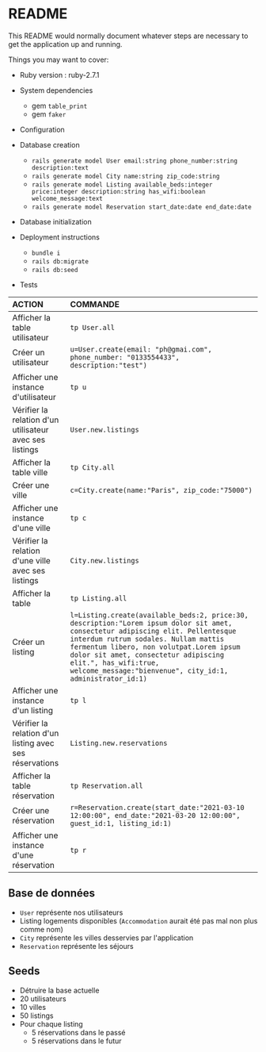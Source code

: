 # README

This README would normally document whatever steps are necessary to get the
application up and running.

Things you may want to cover:

* Ruby version : ruby-2.7.1

* System dependencies
  * gem `table_print`
  * gem `faker`

* Configuration

* Database creation
  * `rails generate model User email:string phone_number:string description:text`
  * `rails generate model City name:string zip_code:string`
  * `rails generate model Listing available_beds:integer price:integer description:string has_wifi:boolean welcome_message:text`
  * `rails generate model Reservation start_date:date end_date:date`

* Database initialization

* Deployment instructions
  * `bundle i`
  * `rails db:migrate`
  * `rails db:seed`

* Tests

|ACTION|COMMANDE|
|:---|:---|
|Afficher la table utilisateur|`tp User.all`|
|Créer un utilisateur|`u=User.create(email: "ph@gmai.com", phone_number: "0133554433", description:"test")`|
|Afficher une instance d'utilisateur|`tp u`|
|Vérifier la relation d'un utilisateur avec ses listings|`User.new.listings`|
|Afficher la table ville|`tp City.all`|
|Créer une ville|`c=City.create(name:"Paris", zip_code:"75000")`|
|Afficher une instance d'une ville|`tp c`|
|Vérifier la relation d'une ville avec ses listings|`City.new.listings`|
|Afficher la table |`tp Listing.all`|
|Créer un listing|`l=Listing.create(available_beds:2, price:30, description:"Lorem ipsum dolor sit amet, consectetur adipiscing elit. Pellentesque interdum rutrum sodales. Nullam mattis fermentum libero, non volutpat.Lorem ipsum dolor sit amet, consectetur adipiscing elit.", has_wifi:true, welcome_message:"bienvenue", city_id:1, administrator_id:1)`|
|Afficher une instance d'un listing|`tp l`|
|Vérifier la relation d'un listing avec ses réservations|`Listing.new.reservations`|
|Afficher la table réservation|`tp Reservation.all`|
|Créer une réservation|`r=Reservation.create(start_date:"2021-03-10 12:00:00", end_date:"2021-03-20 12:00:00", guest_id:1, listing_id:1)`|
|Afficher une instance d'une réservation|`tp r`|

## Base de données
- `User` représente nos utilisateurs
- Listing logements disponibles (`Accommodation` aurait été pas mal non plus comme nom)
- `City` représente les villes desservies par l'application
- `Reservation` représente les séjours

## Seeds
- Détruire la base actuelle
- 20 utilisateurs
- 10 villes
- 50 listings
- Pour chaque listing
  - 5 réservations dans le passé
  - 5 réservations dans le futur